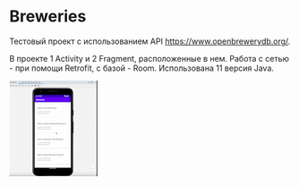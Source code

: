 # Breweries
Тестовый проект с использованием API https://www.openbrewerydb.org/.

В проекте 1 Activity и 2 Fragment, расположенные в нем. 
Работа с сетью - при помощи Retrofit, с базой - Room.
Использована 11 версия Java.

![](https://github.com/ztzmtv/TestBreweries/blob/master/Breweries.gif)
